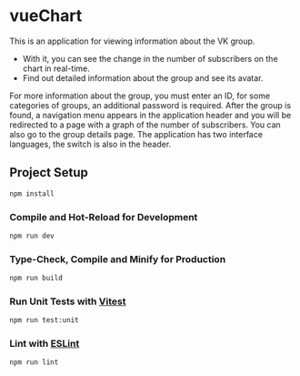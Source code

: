 # vueChart

This is an application for viewing information about the VK group.
* With it, you can see the change in the number of subscribers on the chart in real-time.
* Find out detailed information about the group and see its avatar.

 For more information about the group, you must enter an ID, for some categories of groups, an additional password is required. After the group is found, a navigation menu appears in the application header and you will be redirected to a page with a graph of the number of subscribers. You can also go to the group details page. The application has two interface languages, the switch is also in the header.


## Project Setup

```sh
npm install
```

### Compile and Hot-Reload for Development

```sh
npm run dev
```

### Type-Check, Compile and Minify for Production

```sh
npm run build
```

### Run Unit Tests with [Vitest](https://vitest.dev/)

```sh
npm run test:unit
```

### Lint with [ESLint](https://eslint.org/)

```sh
npm run lint
```
